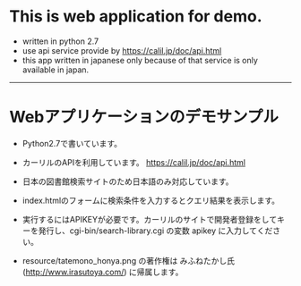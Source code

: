 # This is web application for demo.

- written in python 2.7
- use api service provide by https://calil.jp/doc/api.html
- this app written in japanese only because of that service is only available in japan.

----

# Webアプリケーションのデモサンプル

- Python2.7で書いています。
- カーリルのAPIを利用しています。  https://calil.jp/doc/api.html
- 日本の図書館検索サイトのため日本語のみ対応しています。

- index.htmlのフォームに検索条件を入力するとクエリ結果を表示します。

- 実行するにはAPIKEYが必要です。カーリルのサイトで開発者登録をしてキーを発行し、cgi-bin/search-library.cgi の変数 apikey に入力してください。

- resource/tatemono_honya.png の著作権は みふねたかし氏 (http://www.irasutoya.com/) に帰属します。
